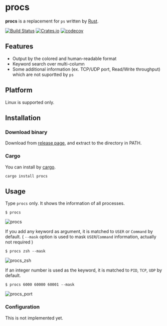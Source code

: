 # procs

**procs** is a replacement for `ps` written by [Rust](https://www.rust-lang.org/).

[![Build Status](https://travis-ci.org/dalance/procs.svg?branch=master)](https://travis-ci.org/dalance/procs)
[![Crates.io](https://img.shields.io/crates/v/procs.svg)](https://crates.io/crates/procs)
[![codecov](https://codecov.io/gh/dalance/procs/branch/master/graph/badge.svg)](https://codecov.io/gh/dalance/procs)

## Features

- Output by the colored and human-readable format
- Keyword search over multi-column
- Some additional information (ex. TCP/UDP port, Read/Write throughput) which are not suportted by `ps`

## Platform

Linux is supported only.

## Installation

### Download binary

Download from [release page](https://github.com/dalance/procs/releases/latest), and extract to the directory in PATH.

### Cargo

You can install by [cargo](https://crates.io).

```
cargo install procs
```

## Usage

Type `procs` only. It shows the information of all processes.

```console
$ procs
```

![procs](https://user-images.githubusercontent.com/4331004/51904370-d5ad9180-2401-11e9-837c-ae4859c8fa82.png)

If you add any keyword as argument, it is matched to `USER` or `Command` by default.
( `--mask` option is used to mask `USER`/`Command` information, actually not required )

```console
$ procs zsh --mask
```

![procs_zsh](https://user-images.githubusercontent.com/4331004/51904402-e827cb00-2401-11e9-8a9c-45159686080d.png)

If an integer number is used as the keyword, it is matched to `PID`, `TCP`, `UDP` by default.

```console
$ procs 6000 60000 60001 --mask
```

![procs_port](https://user-images.githubusercontent.com/4331004/51904423-f5dd5080-2401-11e9-8d02-756e33a9b7bc.png)

### Configuration

This is not implemented yet.
